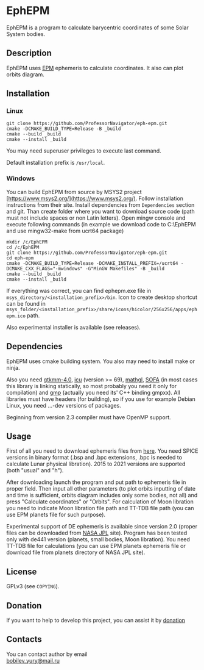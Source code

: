 # EphEPM
EphEPM is a program to calculate barycentric coordinates of some Solar System bodies.

## Description
EphEPM uses [EPM](https://iaaras.ru/dept/ephemeris/epm/) ephemeris to calculate coordinates. It also can plot orbits diagram.

## Installation
### Linux

`git clone https://github.com/ProfessorNavigator/eph-epm.git`\
`cmake -DCMAKE_BUILD_TYPE=Release -B _build`\
`cmake --build _build`\
`cmake --install _build`

You may need superuser privileges to execute last command.

Default installation prefix is `/usr/local`.

### Windows

You can build EphEPM from source by MSYS2 project [https://www.msys2.org/](https://www.msys2.org/). Follow installation instructions from their site. Install dependencies from `Dependencies` section and git. Than create folder where you want to download source code (path must not include spaces or non Latin letters). Open mingw console and execute following commands (in example we download code to C:\EphEPM and use mingw32-make from ucrt64 package)

`mkdir /c/EphEPM`\
`cd /c/EphEPM`\
`git clone https://github.com/ProfessorNavigator/eph-epm.git`\
`cd eph-epm`\
`cmake -DCMAKE_BUILD_TYPE=Release -DCMAKE_INSTALL_PREFIX=/ucrt64 -DCMAKE_CXX_FLAGS="-mwindows" -G"MinGW Makefiles" -B _build`\
`cmake --build _build`\
`cmake --install _build`

If everything was correct, you can find ephepm.exe file in `msys_directory/<installation_prefix>/bin`. Icon to create desktop shortcut can be found in `msys_folder/<installation_prefix>/share/icons/hicolor/256x256/apps/ephepm.ico` path.

Also experimental installer is available (see releases).

## Dependencies

EphEPM uses cmake building system. You also may need to install make or ninja.

Also you need [gtkmm-4.0](http://www.gtkmm.org/), [icu](https://icu.unicode.org/) (version >= 69), [mathgl](http://mathgl.sourceforge.net/), [SOFA](https://iausofa.org/) (in most cases this library is linking statically, so most probably you need it only for compilation) and [gmp](https://gmplib.org/) (actually you need its' C++ binding gmpxx). All libraries must have headers (for building), so if you use for example Debian Linux, you need ...-dev versions of packages.

Beginning from version 2.3 compiler must have OpenMP support.

## Usage
First of all you need to download ephemeris files from [here](https://ftp.iaaras.ru/pub/epm/). You need SPICE versions in binary format (.bsp and .bpc extensions, .bpc is needed to calculate Lunar physical libration). 2015 to 2021 versions are supported (both "usual" and "h"). 

After downloading launch the program and put path to ephemeris file in proper field. Then input all other parameters (to plot orbits inputting of date and time is sufficient, orbits diagram includes only some bodies, not all) and press "Calculate coordinates" or "Orbits". For calculation of Moon libration you need to indicate Moon libration file path and TT-TDB file path (you can use EPM planets file for such purpose).

Experimental support of DE ephemeris is available since version 2.0 (proper files can be downloaded from [NASA JPL](https://ssd.jpl.nasa.gov/ftp/eph/) site). Program has been tested only with de441 version (planets, small bodies, Moon libration). You need TT-TDB file for calculations (you can use EPM planets ephemeris file or download file from planets directory of NASA JPL site). 

## License

GPLv3 (see `COPYING`).

## Donation

If you want to help to develop this project, you can assist it by [donation](https://yoomoney.ru/to/4100117795409573)

## Contacts

You can contact author by email \
bobilev_yury@mail.ru